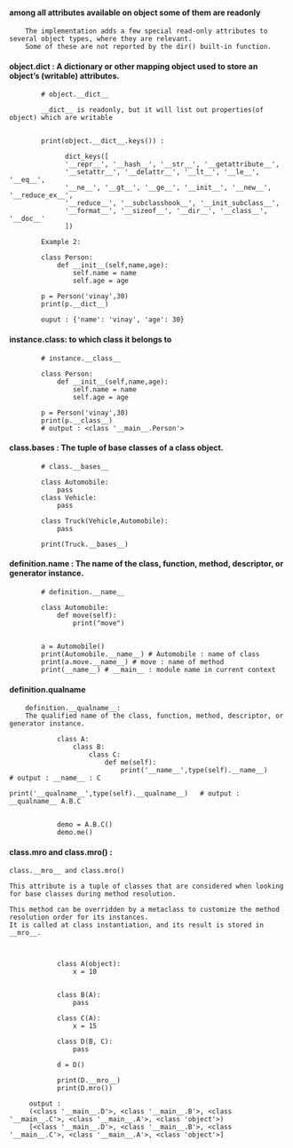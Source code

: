 #### among all attributes available on object some of them are readonly


        The implementation adds a few special read-only attributes to several object types, where they are relevant. 
        Some of these are not reported by the dir() built-in function.
        
        

#### object.__dict__ : A dictionary or other mapping object used to store an object’s (writable) attributes.
            
            # object.__dict__
            
            __dict__ is readonly, but it will list out properties(of object) which are writable
            
            
            print(object.__dict__.keys()) : 
            
                  dict_keys([
                  '__repr__', '__hash__', '__str__', '__getattribute__', 
                  '__setattr__', '__delattr__', '__lt__', '__le__', '__eq__', 
                  '__ne__', '__gt__', '__ge__', '__init__', '__new__', '__reduce_ex__', 
                  '__reduce__', '__subclasshook__', '__init_subclass__', 
                  '__format__', '__sizeof__', '__dir__', '__class__', '__doc__'
                  ])

            Example 2: 

            class Person:
                def __init__(self,name,age):
                    self.name = name
                    self.age = age

            p = Person('vinay',30)
            print(p.__dict__)
            
            ouput : {'name': 'vinay', 'age': 30}
            
####  instance.__class__: to which class it belongs to

            # instance.__class__
            
            class Person:
                def __init__(self,name,age):
                    self.name = name
                    self.age = age

            p = Person('vinay',30)
            print(p.__class__)
            # output : <class '__main__.Person'>


####  class.__bases__ : The tuple of base classes of a class object.

            # class.__bases__
            
            class Automobile:
                pass
            class Vehicle:
                pass

            class Truck(Vehicle,Automobile):
                pass

            print(Truck.__bases__)
            

#### definition.__name__ : The name of the class, function, method, descriptor, or generator instance.
                
            # definition.__name__    
        
            class Automobile:
                def move(self):
                    print("move")


            a = Automobile()
            print(Automobile.__name__) # Automobile : name of class
            print(a.move.__name__) # move : name of method
            print(__name__) # __main__ : module name in current context
            

####  definition.__qualname__

        definition.__qualname__:  
        The qualified name of the class, function, method, descriptor, or generator instance.

                class A:
                    class B:
                        class C:
                            def me(self):
                                print('__name__',type(self).__name__)           # output : __name__ : C
                                print('__qualname__',type(self).__qualname__)   # output : __qualname__ A.B.C


                demo = A.B.C()
                demo.me()



#### class.__mro__ and class.mro() :  

    class.__mro__ and class.mro()
    
    This attribute is a tuple of classes that are considered when looking for base classes during method resolution.
    
    This method can be overridden by a metaclass to customize the method resolution order for its instances. 
    It is called at class instantiation, and its result is stored in __mro__.



                class A(object):
                    x = 10


                class B(A):
                    pass

                class C(A):
                    x = 15

                class D(B, C):
                    pass

                d = D()

                print(D.__mro__)
                print(D.mro())
                
         output :       
         (<class '__main__.D'>, <class '__main__.B'>, <class '__main__.C'>, <class '__main__.A'>, <class 'object'>)
         [<class '__main__.D'>, <class '__main__.B'>, <class '__main__.C'>, <class '__main__.A'>, <class 'object'>]
